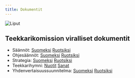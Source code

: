 ```yaml
---
title: Dokumentit
---
```

![Liput](/images/teekkarilakitus2024-43.jpg)

## Teekkarikomission viralliset dokumentit

* Säännöt: [Suomeksi](/rules-fi.pdf) [Ruotsiksi](/rules-sv.pdf)  
* Ohjesäännöt: [Suomeksi](/sub-rules-fi.pdf) [Ruotsiksi](/sub-rules-sv.pdf)  
* Strategia: [Suomeksi](/strategia-fi.pdf) [Ruotsiksi](/strategia-sv.pdf)  
* Teekkarihymni: [Nuotit](/teekkarihymni_teknologhymn_notes.pdf) [Sanat](/teekkarihymni_teknologhymn_words.pdf)  
* Yhdenvertaisuussuunnitelma: [Suomeksi](/values-fi.pdf) [Ruotsiksi](/values-sv.pdf)
